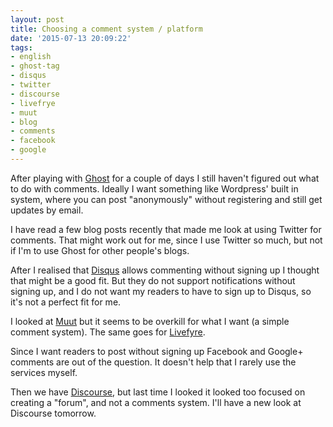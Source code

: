 ```yaml
---
layout: post
title: Choosing a comment system / platform
date: '2015-07-13 20:09:22'
tags:
- english
- ghost-tag
- disqus
- twitter
- discourse
- livefrye
- muut
- blog
- comments
- facebook
- google
---
```


After playing with [Ghost](http://www.ghost.org) for a couple of days I still haven't figured out what to do with comments. Ideally I want something like Wordpress' built in system, where you can post "anonymously" without registering and still get updates by email.

I have read a few blog posts recently that made me look at using Twitter for comments. That might work out for me, since I use Twitter so much, but not if I'm to use Ghost for other people's blogs.

After I realised that [Disqus](https://disqus.com/websites/) allows commenting without signing up I thought that might be a good fit. But they do not support notifications without signing up, and I do not want my readers to have to sign up to Disqus, so it's not a perfect fit for me.

I looked at [Muut](https://muut.com/) but it seems to be overkill for what I want (a simple comment system). The same goes for [Livefyre](http://web.livefyre.com/).

Since I want readers to post without signing up Facebook and Google+ comments are out of the question. It doesn't help that I rarely use the services myself.

Then we have [Discourse](http://www.discourse.org/), but last time I looked it looked too focused on creating a "forum", and not a comments system. I'll have a new look at Discourse tomorrow.
